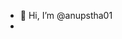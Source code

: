 - 👋 Hi, I’m @anupstha01
- 

<!---
anupstha01/anupstha01 is a ✨ special ✨ repository because its `README.md` (this file) appears on your GitHub profile.
You can click the Preview link to take a look at your changes.
--->
